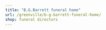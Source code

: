 ```yaml
---
title: "B.G.Barrett funeral home"
url: /greenville/b-g-barrett-funeral-home/
shop: funeral directors
---
```

